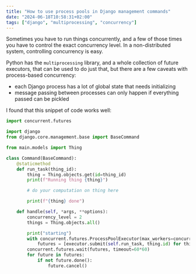 ```yaml
---
title: "How to use process pools in Django management commands"
date: "2024-06-18T10:58:31+02:00"
tags: ["django", "multiprocessing", "concurrency"]
---
```


Sometimes you have to run things concurrently, and a few of those times you have to control the exact concurrency level. In a non-distributed system, controlling concurrency is easy.

Python has the `multiprocessing` library, and a whole collection of future executors, that can be used to do just that, but there are a few caveats with process-based concurrency:
- each Django process has a lot of global state that needs initializing
- message passing between processes can only happen if everything passed can be pickled

I found that this snippet of code works well:

```python
import concurrent.futures

import django
from django.core.management.base import BaseCommand

from main.models import Thing

class Command(BaseCommand):
    @staticmethod
    def run_task(thing_id):
        thing = Thing.objects.get(id=thing_id)
        print(f"Running thing {thing}")

        # do your computation on thing here

        print(f"{thing} done")

    def handle(self, *args, **options):
        concurrency_level = 2
        things = Thing.objects.all()

        print("starting")
        with concurrent.futures.ProcessPoolExecutor(max_workers=concurrency_level, initializer=django.setup) as executor:
            futures = [executor.submit(self.run_task, thing.id) for thing in things]
        concurrent.futures.wait(futures, timeout=60*60)
        for future in futures:
            if not future.done():
                future.cancel()
```
